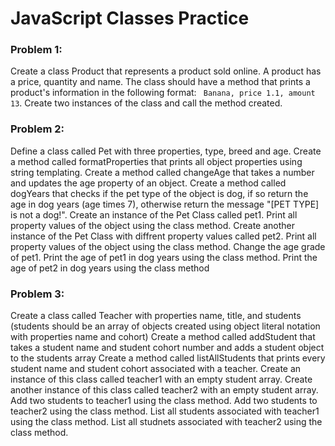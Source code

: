 # JavaScript Classes Practice

### Problem 1:
Create a class Product that represents a product sold online. A product has a price, quantity and name.
The class should have a method that prints a product's information in the following format: 
``` Banana, price 1.1, amount 13```. Create two instances of the class and call the method created.

### Problem 2:
Define a class called Pet with three properties, type, breed and age. Create a method called formatProperties that prints all object properties using string templating. Create a method called changeAge that takes a number and updates the age property of an object. Create a method called dogYears that checks if the pet type of the object is dog, if so return the age in dog years (age times 7), otherwise return the message "[PET TYPE] is not a dog!". Create an instance of the Pet Class called pet1. Print all property values of the object using the class method. Create another instance of the Pet Class with diffrent property values called pet2. Print all property values of the object using the class method. Change the age grade of pet1. Print the age of pet1 in dog years using the class method. Print the age of pet2 in dog years using the class method

### Problem 3:
Create a class called Teacher with properties name, title, and students (students should be an array of objects created using object literal notation with properties name and cohort) Create a method called addStudent that takes a student name and student cohort number and adds a student object to the students array
Create a method called listAllStudents that prints every student name and student cohort associated with a teacher. Create an instance of this class called teacher1 with an empty student array. Create another instance of this class called teacher2 with an empty student array. Add two students to teacher1 using the class method. Add two students to teacher2 using the class method. List all students associated with teacher1 using the class method. List all studnets associated with teacher2 using the class method.

